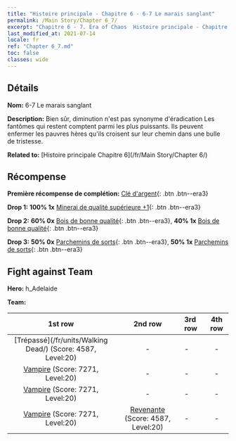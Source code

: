 ```yaml
---
title: "Histoire principale - Chapitre 6 - 6-7 Le marais sanglant"
permalink: /Main Story/Chapter 6_7/
excerpt: "Chapitre 6 - 7. Era of Chaos  Histoire principale - Chapitre 6_7. 6-7 Le marais sanglant"
last_modified_at: 2021-07-14
locale: fr
ref: "Chapter 6_7.md"
toc: false
classes: wide
---
```


## Détails

 **Nom:** 6-7 Le marais sanglant

 **Description:** Bien sûr, diminution n'est pas synonyme d'éradication Les fantômes qui restent comptent parmi les plus puissants. Ils peuvent enfermer les pauvres hères qu'ils croisent sur leur chemin dans une bulle de tristesse.

 **Related to:** [Histoire principale Chapitre 6](/fr/Main Story/Chapter 6/)

## Récompense

 **Première récompense de complétion:** [Clé d'argent](/ItemsFR/con_693/){: .btn .btn--era3}

 **Drop 1:** **100% 1x** [Minerai de qualité supérieure +1](/ItemsFR/mat_19/){: .btn .btn--era3}

 **Drop 2:** **60% 0x** [Bois de bonne qualité](/ItemsFR/mat_13/){: .btn .btn--era3}, **40% 1x** [Bois de bonne qualité](/ItemsFR/mat_13/){: .btn .btn--era3}

 **Drop 3:** **50% 0x** [Parchemins de sorts](/ItemsFR/con_694/){: .btn .btn--era3}, **50% 1x** [Parchemins de sorts](/ItemsFR/con_694/){: .btn .btn--era3}


## Fight against Team
 **Hero:** h_Adelaide

 **Team:**


  | 1st row | 2nd row | 3rd row | 4th row |
  |:----:|:----:|:----|:----:|
  | [Trépassé](/fr/units/Walking Dead/) (Score: 4587, Level:20)  | - | - | - |
  | [Vampire](/fr/units/Vampire/) (Score: 7271, Level:20)  | - | - | - |
  | [Vampire](/fr/units/Vampire/) (Score: 7271, Level:20)  | - | - | - |
  | [Vampire](/fr/units/Vampire/) (Score: 7271, Level:20)  | [Revenante](/fr/units/Wight/) (Score: 4587, Level:20)  | - | - |


